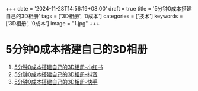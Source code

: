 +++
date = '2024-11-28T14:56:19+08:00'
draft = true
title = '5分钟0成本搭建自己的3D相册'
tags = ['3D相册', '0成本']
categories = ['技术']
keywords = ['3D相册', '0成本']
image = "1.jpg"
+++

# 5分钟0成本搭建自己的3D相册
1. [5分钟0成本搭建自己的3D相册-小红书](http://xhslink.com/a/vYtHdYxaGoQ0)
2. [5分钟0成本搭建自己的3D相册-抖音](https://v.douyin.com/iDCMWuFM/)
3. [5分钟0成本搭建自己的3D相册-快手](https://v.kuaishou.com/7v45p5)